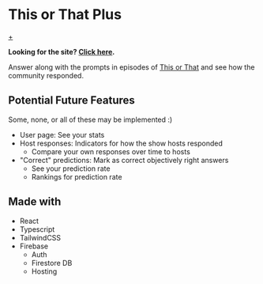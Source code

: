 # This or That Plus

[+](./public/media/logo/logo-light.svg)

**Looking for the site? [Click here](https://thisorthatplus.com).**

Answer along with the prompts in episodes of [This or That](https://www.youtube.com/playlist?list=PLKb5ejvS-NK9lGtZuV9xYQdUjWIzBog6Q) and see how the community responded.

## Potential Future Features

Some, none, or all of these may be implemented :)

- User page: See your stats
- Host responses: Indicators for how the show hosts responded
  - Compare your own responses over time to hosts
- "Correct" predictions: Mark as correct objectively right answers
  - See your prediction rate
  - Rankings for prediction rate

## Made with

- React
- Typescript
- TailwindCSS
- Firebase
  - Auth
  - Firestore DB
  - Hosting
